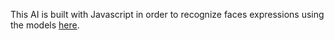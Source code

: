 This AI is built with Javascript in order to recognize faces expressions using the models <a href="https://github.com/WebDevSimplified/Face-Detection-JavaScript/tree/master/models">here</a>.